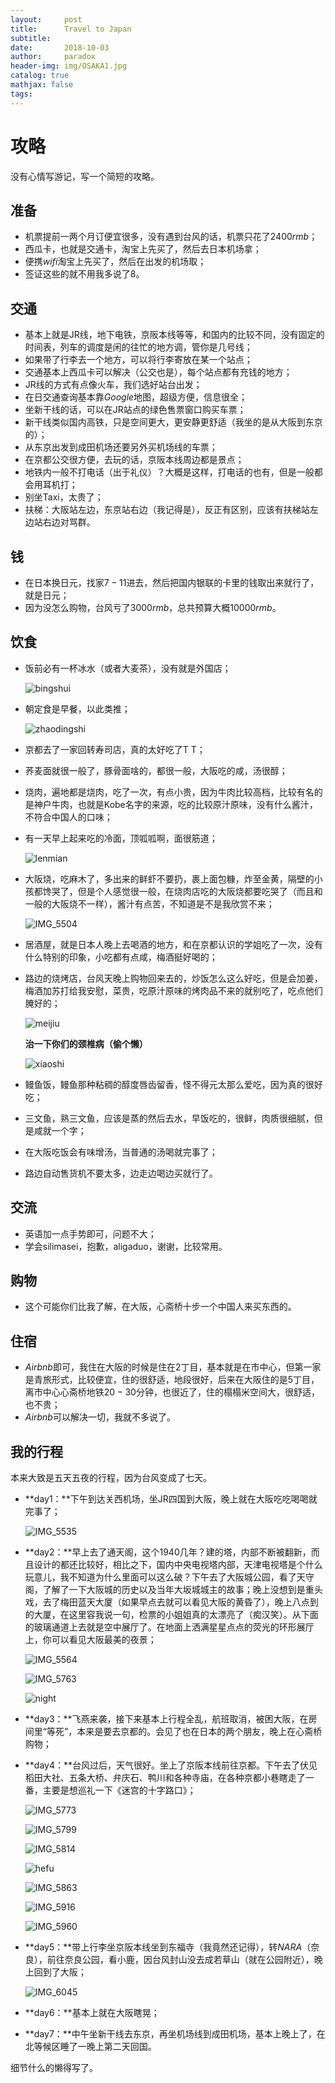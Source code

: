 ```yaml
---
layout:     post
title:      Travel to Japan
subtitle:   
date:       2018-10-03
author:     paradox
header-img: img/OSAKA1.jpg
catalog: true
mathjax: false
tags:
---
```


# 攻略

没有心情写游记，写一个简短的攻略。

## 准备

- 机票提前一两个月订便宜很多，没有遇到台风的话，机票只花了$2400rmb$；
- 西瓜卡，也就是交通卡，淘宝上先买了，然后去日本机场拿；
- 便携$wifi$淘宝上先买了，然后在出发的机场取；
- 签证这些的就不用我多说了8。

## 交通

- 基本上就是JR线，地下电铁，京阪本线等等，和国内的比较不同，没有固定的时间表，列车的调度是闲的往忙的地方调，管你是几号线；
- 如果带了行李去一个地方，可以将行李寄放在某一个站点；
- 交通基本上西瓜卡可以解决（公交也是），每个站点都有充钱的地方；
- JR线的方式有点像火车，我们选好站台出发；
- 在日交通查询基本靠$Google$地图，超级方便，信息很全；
- 坐新干线的话，可以在JR站点的绿色售票窗口购买车票；
- 新干线类似国内高铁，只是空间更大，更安静更舒适（我坐的是从大阪到东京的）；
- 从东京出发到成田机场还要另外买机场线的车票；
- 在京都公交很方便，去玩的话，京阪本线周边都是景点；
- 地铁内一般不打电话（出于礼仪）？大概是这样，打电话的也有，但是一般都会用耳机打；
- 别坐Taxi，太贵了；
- 扶梯：大阪站左边，东京站右边（我记得是），反正有区别，应该有扶梯站左边站右边对骂群。

## 钱

- 在日本换日元，找家$7-11$进去，然后把国内银联的卡里的钱取出来就行了，就是日元；
- 因为没怎么购物，台风亏了$3000rmb$，总共预算大概$10000rmb$。

## 饮食

- 饭前必有一杯冰水（或者大麦茶），没有就是外国店；

  ![bingshui](https://raw.githubusercontent.com/paradoxtown/paradoxtown.github.io/master/img/bingshui.jpg)

- 朝定食是早餐，以此类推；

  ![zhaodingshi](https://raw.githubusercontent.com/paradoxtown/paradoxtown.github.io/master/img/zhaodingshi.jpg)

- 京都去了一家回转寿司店，真的太好吃了T T；

- 荞麦面就很一般了，豚骨面啥的，都很一般，大阪吃的咸，汤很醇；

- 烧肉，遍地都是烧肉，吃了一次，有点小贵，因为牛肉比较高档，比较有名的是神户牛肉，也就是Kobe名字的来源，吃的比较原汁原味，没有什么酱汁，不符合中国人的口味；

- 有一天早上起来吃的冷面，顶呱呱啊，面很筋道；

  ![lenmian](https://raw.githubusercontent.com/paradoxtown/paradoxtown.github.io/master/img/lenmian.jpg)

- 大阪烧，吃麻木了，多出来的鲜虾不要扔，裹上面包糠，炸至金黄，隔壁的小孩都馋哭了，但是个人感觉很一般，在烧肉店吃的大阪烧都要吃哭了（而且和一般的大阪烧不一样），酱汁有点苦，不知道是不是我欣赏不来；

  ![IMG_5504](https://raw.githubusercontent.com/paradoxtown/paradoxtown.github.io/master/img/IMG_5504.JPG)

- 居酒屋，就是日本人晚上去喝酒的地方，和在京都认识的学姐吃了一次，没有什么特别的印象，小吃都有点咸，梅酒挺好喝的；

- 路边的烧烤店，台风天晚上购物回来去的，炒饭怎么这么好吃，但是会加姜，梅酒加苏打给我安慰，菜贵，吃原汁原味的烤肉品不来的就别吃了，吃点他们腌好的；

  ![meijiu](https://raw.githubusercontent.com/paradoxtown/paradoxtown.github.io/master/img/meijiu.jpg)

  **治一下你们的颈椎病（偷个懒）**

  ![xiaoshi](https://raw.githubusercontent.com/paradoxtown/paradoxtown.github.io/master/img/xiaoshi.jpg)

- 鳗鱼饭，鳗鱼那种粘稠的醇度唇齿留香，怪不得元太那么爱吃，因为真的很好吃；

- 三文鱼，熟三文鱼，应该是蒸的然后去水，早饭吃的，很鲜，肉质很细腻，但是咸就一个字；

- 在大阪吃饭会有味增汤，当普通的汤喝就完事了；

- 路边自动售货机不要太多，边走边喝边买就行了。

## 交流

- 英语加一点手势即可，问题不大；
- 学会silimasei，抱歉，aligaduo，谢谢，比较常用。

## 购物

- 这个可能你们比我了解，在大阪，心斋桥十步一个中国人来买东西的。

## 住宿

- $Airbnb$即可，我住在大阪的时候是住在$2$丁目，基本就是在市中心，但第一家是青旅形式，比较便宜，住的很舒适，地段很好，后来在大阪住的是$5$丁目，离市中心心斋桥地铁$20-30$分钟，也很近了，住的榻榻米空间大，很舒适，也不贵；
- $Airbnb$可以解决一切，我就不多说了。

## 我的行程

本来大致是五天五夜的行程，因为台风变成了七天。

- **day1：**下午到达关西机场，坐JR四国到大阪，晚上就在大阪吃吃喝喝就完事了；

  ![IMG_5535](https://raw.githubusercontent.com/paradoxtown/paradoxtown.github.io/master/img/IMG_5535.JPG)

- **day2：**早上去了通天阁，这个1940几年？建的塔，内部不断被翻新，而且设计的都还比较好，相比之下，国内中央电视塔内部，天津电视塔是个什么玩意儿，我不知道为什么里面可以这么破？下午去了大阪城公园，看了天守阁，了解了一下大阪城的历史以及当年大坂城城主的故事；晚上没想到是重头戏，去了梅田蓝天大厦（如果早点去就可以看见大阪的黄昏了），晚上八点到的大厦，在这里容我说一句，检票的小姐姐真的太漂亮了（痴汉笑）。从下面的玻璃通道上去就是空中展厅了。在地面上洒满星星点点的荧光的环形展厅上，你可以看见大阪最美的夜景；

  ![IMG_5564](https://raw.githubusercontent.com/paradoxtown/paradoxtown.github.io/master/img/IMG_5564.JPG)

  ![IMG_5763](https://raw.githubusercontent.com/paradoxtown/paradoxtown.github.io/master/img/IMG_5763.JPG)

  ![night](https://raw.githubusercontent.com/paradoxtown/paradoxtown.github.io/master/img/night.jpg)

- **day3：**飞燕来袭，接下来基本上行程全乱，航班取消，被困大阪，在房间里“等死”，本来是要去京都的。会见了也在日本的两个朋友，晚上在心斋桥购物；

- **day4：**台风过后，天气很好。坐上了京阪本线前往京都。下午去了伏见稻田大社、五条大桥、弁庆石、鸭川和各种寺庙，在各种京都小巷瞎走了一番，主要是想巡礼一下《迷宫的十字路口》；

  ![IMG_5773](https://raw.githubusercontent.com/paradoxtown/paradoxtown.github.io/master/img/IMG_5773.JPG)

  ![IMG_5799](https://raw.githubusercontent.com/paradoxtown/paradoxtown.github.io/master/img/IMG_5799.JPG)

  ![IMG_5814](https://raw.githubusercontent.com/paradoxtown/paradoxtown.github.io/master/img/IMG_5814.JPG)

  ![hefu](https://raw.githubusercontent.com/paradoxtown/paradoxtown.github.io/master/img/hefu.jpg)

  ![IMG_5863](https://raw.githubusercontent.com/paradoxtown/paradoxtown.github.io/master/img/IMG_5863.JPG)

  ![IMG_5916](https://raw.githubusercontent.com/paradoxtown/paradoxtown.github.io/master/img/IMG_5916.JPG)

  ![IMG_5960](https://raw.githubusercontent.com/paradoxtown/paradoxtown.github.io/master/img/IMG_5960.JPG)

- **day5：**带上行李坐京阪本线坐到东福寺（我竟然还记得），转$NARA$（奈良），前往奈良公园，看小鹿，因台风封山没去成若草山（就在公园附近），晚上回到了大阪；

  ![IMG_6045](https://raw.githubusercontent.com/paradoxtown/paradoxtown.github.io/master/img/IMG_6045.JPG)

- **day6：**基本上就在大阪瞎晃；

- **day7：**中午坐新干线去东京，再坐机场线到成田机场，基本上晚上了，在北等候区睡了一晚上第二天回国。



细节什么的懒得写了。